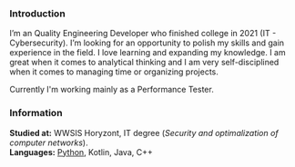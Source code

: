 ### Introduction
I’m  an  Quality Engineering Developer who finished college in 2021 (IT - Cybersecurity).
I’m  looking  for  an  opportunity  to  polish  my skills and gain experience in the field. I love learning and expanding my knowledge. I am great when it comes to analytical thinking and I am very self-disciplined when it comes to managing time or organizing projects.  

Currently I'm working mainly as a Performance Tester.

### Information
**Studied at:** WWSIS Horyzont, IT degree (_Security and optimalization of computer networks_).  
**Languages:** <ins>Python</ins>, Kotlin, Java, C++  
<!--
**Maffey/Maffey** is a ✨ _special_ ✨ repository because its `README.md` (this file) appears on your GitHub profile.
Here are some ideas to get you started:
- 🔭 I’m currently working on ...
- 🌱 I’m currently learning ...
- 👯 I’m looking to collaborate on ...
- 🤔 I’m looking for help with ...
- 💬 Ask me about ...
- 📫 How to reach me: ...
- 😄 Pronouns: ...
- ⚡ Fun fact: ...
-->
